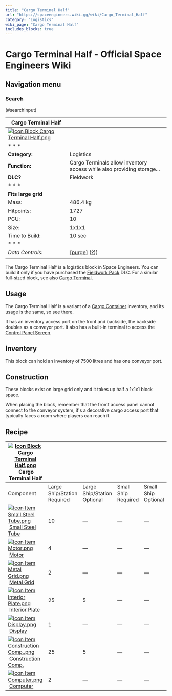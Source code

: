 ```yaml
---
title: "Cargo Terminal Half"
url: "https://spaceengineers.wiki.gg/wiki/Cargo_Terminal_Half"
category: "Logistics"
wiki_page: "Cargo Terminal Half"
includes_blocks: true
---
```


# Cargo Terminal Half - Official Space Engineers Wiki

## Navigation menu

### Search

(#searchInput)

| Cargo Terminal Half |     |
| --- | --- |
| [![Icon Block Cargo Terminal Half.png](https://spaceengineers.wiki.gg/images/c/c0/Icon_Block_Cargo_Terminal_Half.png?ffff91)](https://spaceengineers.wiki.gg/wiki/File:Icon_Block_Cargo_Terminal_Half.png) |     |
| * * * |     |
| **Category:** | Logistics |
| **Function:** | Cargo Terminals allow inventory access while also providing storage... |
| **DLC?** | Fieldwork |
| * * * |     |
| **Fits large grid** |     |
| Mass: | 486.4 kg |
| Hitpoints: | 1727 |
| PCU: | 10  |
| Size: | 1x1x1 |
| Time to Build: | 10 sec |
| * * * |     |
| _Data Controls:_ | \[[purge](https://spaceengineers.wiki.gg/wiki/Cargo_Terminal_Half?action=purge)\] ([?](https://spaceengineers.wiki.gg/wiki/Template:Info_Block))) |
|     |     |

The Cargo Terminal Half is a logistics block in Space Engineers. You can build it only if you have purchased the [Fieldwork Pack](https://spaceengineers.wiki.gg/wiki/Fieldwork_Pack "Fieldwork Pack") DLC. For a similar full-sized block, see also [Cargo Terminal](https://spaceengineers.wiki.gg/wiki/Cargo_Terminal "Cargo Terminal").

## Usage

The Cargo Terminal Half is a variant of a [Cargo Container](https://spaceengineers.wiki.gg/wiki/Cargo_Container "Cargo Container") inventory, and its usage is the same, so see there.

It has an inventory access port on the front and backside, the backside doubles as a conveyor port. It also has a built-in terminal to access the [Control Panel Screen](https://spaceengineers.wiki.gg/wiki/Control_Panel_Screen "Control Panel Screen").

## Inventory

This block can hold an inventory of 7500 litres and has one conveyor port.

## Construction

These blocks exist on large grid only and it takes up half a 1x1x1 block space.

When placing the block, remember that the fromt access panel cannot connect to the conveyor system, it's a decorative cargo access port that typically faces a room where players can reach it.

## Recipe

| [![Icon Block Cargo Terminal Half.png](https://spaceengineers.wiki.gg/images/thumb/c/c0/Icon_Block_Cargo_Terminal_Half.png/21px-Icon_Block_Cargo_Terminal_Half.png?ffff91)](https://spaceengineers.wiki.gg/wiki/Cargo_Terminal_Half "Cargo Terminal Half") Cargo Terminal Half |     |     |     |     |
| --- | --- | --- | --- | --- |
| Component | Large Ship/Station  <br>Required | Large Ship/Station  <br>Optional | Small Ship  <br>Required | Small Ship  <br>Optional |
| [![Icon Item Small Steel Tube.png](https://spaceengineers.wiki.gg/images/thumb/f/f7/Icon_Item_Small_Steel_Tube.png/21px-Icon_Item_Small_Steel_Tube.png?4fe418)](https://spaceengineers.wiki.gg/wiki/Small_Steel_Tube "Small Steel Tube") [Small Steel Tube](https://spaceengineers.wiki.gg/wiki/Small_Steel_Tube "Small Steel Tube") | 10  | —   | —   | —   |
| [![Icon Item Motor.png](https://spaceengineers.wiki.gg/images/thumb/2/2c/Icon_Item_Motor.png/21px-Icon_Item_Motor.png?4a2f3f)](https://spaceengineers.wiki.gg/wiki/Motor "Motor") [Motor](https://spaceengineers.wiki.gg/wiki/Motor "Motor") | 4   | —   | —   | —   |
| [![Icon Item Metal Grid.png](https://spaceengineers.wiki.gg/images/thumb/1/16/Icon_Item_Metal_Grid.png/21px-Icon_Item_Metal_Grid.png?c674cf)](https://spaceengineers.wiki.gg/wiki/Metal_Grid "Metal Grid") [Metal Grid](https://spaceengineers.wiki.gg/wiki/Metal_Grid "Metal Grid") | 2   | —   | —   | —   |
| [![Icon Item Interior Plate.png](https://spaceengineers.wiki.gg/images/thumb/7/77/Icon_Item_Interior_Plate.png/21px-Icon_Item_Interior_Plate.png?d80f8e)](https://spaceengineers.wiki.gg/wiki/Interior_Plate "Interior Plate") [Interior Plate](https://spaceengineers.wiki.gg/wiki/Interior_Plate "Interior Plate") | 25  | 5   | —   | —   |
| [![Icon Item Display.png](https://spaceengineers.wiki.gg/images/thumb/4/44/Icon_Item_Display.png/21px-Icon_Item_Display.png?a444bc)](https://spaceengineers.wiki.gg/wiki/Display "Display") [Display](https://spaceengineers.wiki.gg/wiki/Display "Display") | 1   | —   | —   | —   |
| [![Icon Item Construction Comp..png](https://spaceengineers.wiki.gg/images/thumb/4/45/Icon_Item_Construction_Comp..png/21px-Icon_Item_Construction_Comp..png?cdc26f)](https://spaceengineers.wiki.gg/wiki/Construction_Comp. "Construction Comp.") [Construction Comp.](https://spaceengineers.wiki.gg/wiki/Construction_Comp. "Construction Comp.") | 25  | 5   | —   | —   |
| [![Icon Item Computer.png](https://spaceengineers.wiki.gg/images/thumb/7/72/Icon_Item_Computer.png/21px-Icon_Item_Computer.png?65c1a4)](https://spaceengineers.wiki.gg/wiki/Computer "Computer") [Computer](https://spaceengineers.wiki.gg/wiki/Computer "Computer") | 2   | —   | —   | —   |